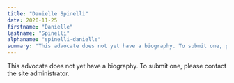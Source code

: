 ```yaml
---
title: "Danielle Spinelli"
date: 2020-11-25
firstname: "Danielle"
lastname: "Spinelli"
alphaname: "spinelli-danielle"
summary: "This advocate does not yet have a biography. To submit one, please contact the site administrator."
---
```

This advocate does not yet have a biography. To submit one, please contact the site administrator.

